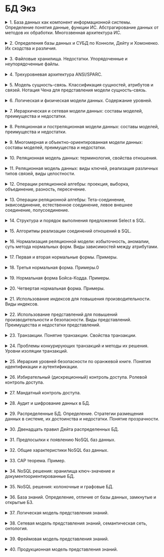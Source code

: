 # БД Экз

<details>
<summary> 1. База данных как компонент информационной системы. Определение понятия данные, функции ИС. Абстрагирование данных от методов их обработки. Многозвенная архитектура ИС.
</summary>
</details>

<br>

<details>
<summary> 2. Определения базы данных и СУБД по Конноли, Дейту и Хомоненко. Их сходства и различия.
</summary>
</details>

<br>

<details>
<summary> 3. Файловые хранилища. Недостатки. Упорядоченные и неупорядоченные файлы.
</summary>
</details>

<br>

<details>
<summary> 4. Трехуровневая архитектура ANSI/SPARC.
</summary>
</details>

<br>

<details>
<summary> 5. Модель сущность-связь. Классификация сущностей, атрибутов и связей. Нотация Чена для представления модели сущность-связь.
</summary>
</details>

<br>

<details>
<summary> 6. Логическая и физическая модели данных. Содержание уровней.
</summary>
</details>

<br>

<details>
<summary> 7. Иерархическая и сетевая модели данных: составы моделей, преимущества и недостатки.
</summary>
</details>

<br>

<details>
<summary> 8. Реляционная и постреляционная модели данных: составы моделей, преимущества и недостатки.
</summary>
</details>

<br>

<details>
<summary> 9. Многомерная и объектно-ориентированная модели данных: составы моделей, преимущества и недостатки.
</summary>
</details>

<br>

<details>
<summary> 10. Реляционная модель данных: терминология, свойства отношения.
</summary>
</details>

<br>

<details>
<summary> 11. Реляционная модель данных: виды ключей, реализация различных типов связей, виды целостности.
</summary>
</details>

<br>

<details>
<summary> 12. Операции реляционной алгебры: проекция, выборка, объединение, разность, пересечение.
</summary>
</details>

<br>

<details>
<summary> 13. Операции реляционной алгебры: Тета-соединение, эквисоединение, естественное соединение, левое внешнее соединение, полусоединение.
</summary>
</details>

<br>

<details>
<summary> 14. Структура и порядок выполнения предложения Select в SQL.
</summary>
</details>

<br>

<details>
<summary> 15. Алгоритмы реализации соединений отношений в SQL.
</summary>
</details>

<br>

<details>
<summary> 16. Нормализация реляционной модели: избыточность, аномалии, суть метода нормальных форм. Виды зависимостей между атрибутами.
</summary>
</details>

<br>

<details>
<summary> 17. Первая и вторая нормальные формы. Примеры.
</summary>
</details>

<br>

<details>
<summary> 18. Третья нормальная форма. Примеры.0
</summary>
</details>

<br>

<details>
<summary> 19. Нормальная форма Бойса-Кодда. Примеры.
</summary>
</details>

<br>

<details>
<summary> 20. Четвертая нормальная форма. Примеры.
</summary>
</details>

<br>

<details>
<summary> 21. Использование индексов для повышения производительности. Виды индексов.
</summary>
</details>

<br>

<details>
<summary> 22. Использование представлений для повышений производительности и безопасности. Виды представлений. Преимущества и недостатки представлений.
</summary>
</details>

<br>

<details>
<summary> 23. Транзакции. Понятие транзакции. Свойства транзакции.
</summary>
</details>

<br>

<details>
<summary> 24. Проблемы конкурирующих транзакций и методы их решения. Уровни изоляции транзакций.
</summary>
</details>

<br>

<details>
<summary> 25. Иерархия уровней безопасности по оранжевой книге. Понятия идентификации и аутентификации.
</summary>
</details>

<br>

<details>
<summary> 26. Избирательный (дискреционный) контроль доступа. Ролевой контроль доступа.
</summary>
</details>

<br>

<details>
<summary> 27. Мандатный контроль доступа.
</summary>
</details>

<br>

<details>
<summary> 28. Аудит и шифрование данных в БД.
</summary>
</details>

<br>

<details>
<summary> 29. Распределенные БД. Определение. Стратегии размещения данных в системе, их достоинства и недостатки. Понятие прозрачности.
</summary>
</details>

<br>

<details>
<summary> 30. Двенадцать правил Дейта распределенных БД.
</summary>
</details>

<br>

<details>
<summary> 31. Предпосылки к появлению NoSQL баз данных.
</summary>
</details>

<br>

<details>
<summary> 32. Общие характеристики NoSQL баз данных.
</summary>
</details>

<br>

<details>
<summary> 33. CAP теорема. Пример.
</summary>
</details>

<br>

<details>
<summary> 34. NoSQL решения: хранилища ключ-значение и документоориентированные БД.
</summary>
</details>

<br>

<details>
<summary> 35. NoSQL решения: колоночные и графовые БД.
</summary>
</details>

<br>

<details>
<summary> 36. База знаний. Определение, отличие от базы данных, замкнутые и открытые БЗ.
</summary>
</details>

<br>

<details>
<summary> 37. Логическая модель представления знаний.
</summary>
</details>

<br>

<details>
<summary> 38. Сетевая модель представления знаний, семантическая сеть, онтология.
</summary>
</details>

<br>

<details>
<summary> 39. Фреймовая модель представления знаний.
</summary>
</details>

<br>

<details>
<summary> 40. Продукционная модель представления знаний.
</summary>
</details>